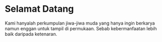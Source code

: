 # Selamat Datang
Kami hanyalah perkumpulan jiwa-jiwa muda yang hanya ingin berkarya namun enggan untuk tampil di permukaan. Sebab kebermanfaatan lebih baik daripada ketenaran.
